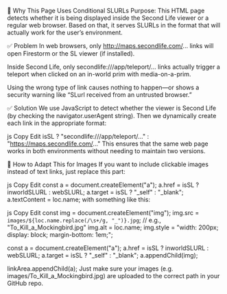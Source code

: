 🧭 Why This Page Uses Conditional SLURLs
Purpose:
This HTML page detects whether it is being displayed inside the Second Life viewer or a regular web browser. Based on that, it serves SLURLs in the format that will actually work for the user’s environment.

✅ Problem
In web browsers, only http://maps.secondlife.com/... links will open Firestorm or the SL viewer (if installed).

Inside Second Life, only secondlife:///app/teleport/... links actually trigger a teleport when clicked on an in-world prim with media-on-a-prim.

Using the wrong type of link causes nothing to happen—or shows a security warning like “SLurl received from an untrusted browser.”

✅ Solution
We use JavaScript to detect whether the viewer is Second Life (by checking the navigator.userAgent string). Then we dynamically create each link in the appropriate format:

js
Copy
Edit
isSL ? "secondlife:///app/teleport/..." : "https://maps.secondlife.com/..."
This ensures that the same web page works in both environments without needing to maintain two versions.

🔄 How to Adapt This for Images
If you want to include clickable images instead of text links, just replace this part:

js
Copy
Edit
const a = document.createElement("a");
a.href = isSL ? inworldSLURL : webSLURL;
a.target = isSL ? "_self" : "_blank";
a.textContent = loc.name;
with something like this:

js
Copy
Edit
const img = document.createElement("img");
img.src = `images/${loc.name.replace(/\s+/g, "_")}.jpg`; // e.g., "To_Kill_a_Mockingbird.jpg"
img.alt = loc.name;
img.style = "width: 200px; display: block; margin-bottom: 1em;";

const a = document.createElement("a");
a.href = isSL ? inworldSLURL : webSLURL;
a.target = isSL ? "_self" : "_blank";
a.appendChild(img);

linkArea.appendChild(a);
Just make sure your images (e.g. images/To_Kill_a_Mockingbird.jpg) are uploaded to the correct path in your GitHub repo.
